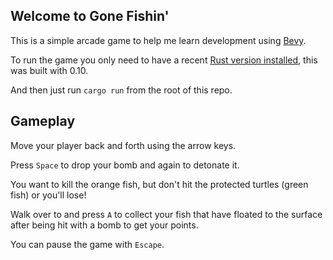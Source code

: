 ## Welcome to Gone Fishin'

This is a simple arcade game to help me learn development using [Bevy](https://bevyengine.org/).

To run the game you only need to have a recent [Rust version installed](https://www.rust-lang.org/tools/install), this was built with 0.10.

And then just run `cargo run` from the root of this repo.

## Gameplay
Move your player back and forth using the arrow keys.

Press `Space` to drop your bomb and again to detonate it.

You want to kill the orange fish, but don't hit the protected turtles (green fish) or you'll lose!

Walk over to and press `A` to collect your fish that have floated to the surface after being hit with a bomb to get your points.

You can pause the game with `Escape`.


